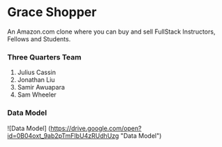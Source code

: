 # Grace Shopper

An Amazon.com clone where you can buy and sell FullStack Instructors, Fellows and Students.

### Three Quarters Team

1. Julius Cassin
2. Jonathan Liu
3. Samir Awuapara
4. Sam Wheeler


### Data Model
![Data Model] (https://drive.google.com/open?id=0B04oxt_9ab2pTmFIbU4zRUdhUzg "Data Model")